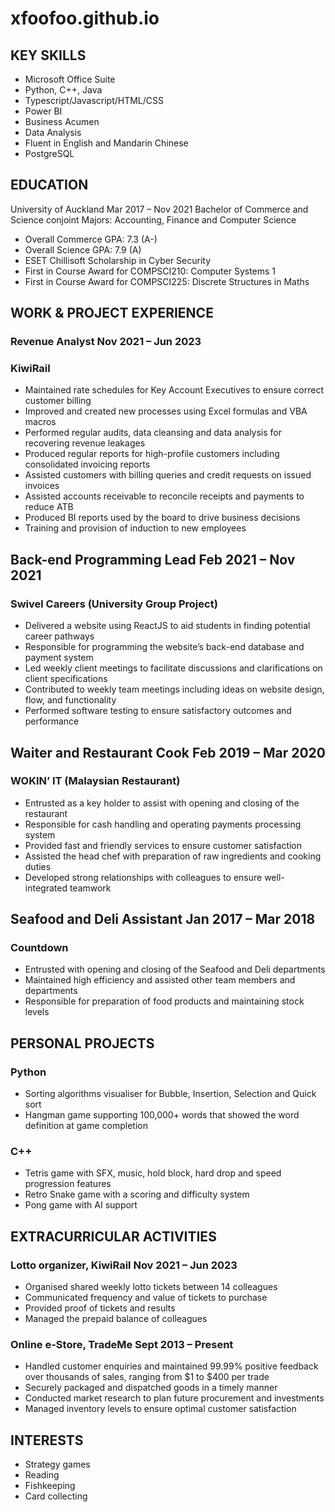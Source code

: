# xfoofoo.github.io

## KEY SKILLS
- Microsoft Office Suite
- Python, C++, Java
- Typescript/Javascript/HTML/CSS
- Power BI
- Business Acumen
- Data Analysis
- Fluent in English and Mandarin Chinese
- PostgreSQL

## EDUCATION
University of Auckland Mar 2017 – Nov 2021
Bachelor of Commerce and Science conjoint
Majors: Accounting, Finance and Computer Science
- Overall Commerce GPA: 7.3 (A-)
- Overall Science GPA: 7.9 (A)
- ESET Chillisoft Scholarship in Cyber Security
- First in Course Award for COMPSCI210: Computer Systems 1
- First in Course Award for COMPSCI225: Discrete Structures in Maths

## WORK & PROJECT EXPERIENCE
### Revenue Analyst Nov 2021 – Jun 2023
### KiwiRail
- Maintained rate schedules for Key Account Executives to ensure correct customer billing
- Improved and created new processes using Excel formulas and VBA macros
- Performed regular audits, data cleansing and data analysis for recovering revenue leakages
- Produced regular reports for high-profile customers including consolidated invoicing reports
- Assisted customers with billing queries and credit requests on issued invoices
- Assisted accounts receivable to reconcile receipts and payments to reduce ATB
- Produced BI reports used by the board to drive business decisions
- Training and provision of induction to new employees
 
## Back-end Programming Lead Feb 2021 – Nov 2021
### Swivel Careers (University Group Project)
- Delivered a website using ReactJS to aid students in finding potential career pathways
- Responsible for programming the website’s back-end database and payment system
- Led weekly client meetings to facilitate discussions and clarifications on client specifications
- Contributed to weekly team meetings including ideas on website design, flow, and functionality
- Performed software testing to ensure satisfactory outcomes and performance
  
## Waiter and Restaurant Cook Feb 2019 – Mar 2020
### WOKIN’ IT (Malaysian Restaurant)
- Entrusted as a key holder to assist with opening and closing of the restaurant
- Responsible for cash handling and operating payments processing system
- Provided fast and friendly services to ensure customer satisfaction
- Assisted the head chef with preparation of raw ingredients and cooking duties
- Developed strong relationships with colleagues to ensure well-integrated teamwork
  
## Seafood and Deli Assistant Jan 2017 – Mar 2018
### Countdown
- Entrusted with opening and closing of the Seafood and Deli departments
- Maintained high efficiency and assisted other team members and departments
- Responsible for preparation of food products and maintaining stock levels

## PERSONAL PROJECTS
### Python
- Sorting algorithms visualiser for Bubble, Insertion, Selection and Quick sort
- Hangman game supporting 100,000+ words that showed the word definition at game
completion

### C++
- Tetris game with SFX, music, hold block, hard drop and speed progression features
- Retro Snake game with a scoring and difficulty system
- Pong game with AI support

## EXTRACURRICULAR ACTIVITIES
### Lotto organizer, KiwiRail Nov 2021 – Jun 2023
- Organised shared weekly lotto tickets between 14 colleagues
- Communicated frequency and value of tickets to purchase
- Provided proof of tickets and results
- Managed the prepaid balance of colleagues
  
### Online e-Store, TradeMe Sept 2013 – Present
- Handled customer enquiries and maintained 99.99% positive feedback over thousands of sales,
ranging from $1 to $400 per trade
- Securely packaged and dispatched goods in a timely manner
- Conducted market research to plan future procurement and investments
- Managed inventory levels to ensure optimal customer satisfaction
  
## INTERESTS
- Strategy games
- Reading
- Fishkeeping
- Card collecting
